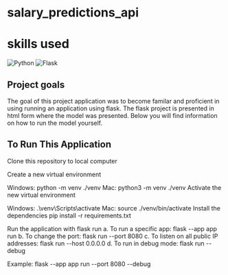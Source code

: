 # salary_predictions_api

# skills used
![Python](https://img.shields.io/badge/Python-3.8+-blue?style=for-the-badge&logo=python&logoColor=white)
![Flask](https://img.shields.io/badge/Flask-2.0+-green?style=for-the-badge&logo=flask&logoColor=white)


## Project goals

The goal of this project application was to become familar and proficient in using running an application using flask. The flask project is presented in html form where the model was presented. Below you will find information on how to run the model yourself.
 
## To Run This Application

Clone this repository to local computer

Create a new virtual environment

Windows: python -m venv ./venv
Mac: python3 -m venv ./venv
Activate the new virtual environment

Windows: .\venv\Scripts\activate
Mac: source ./venv/bin/activate
Install the dependencies pip install -r requirements.txt

Run the application with flask run a. To run a specific app: flask --app app run
b. To change the port: flask run --port 8080
c. To listen on all public IP addresses: flask run --host 0.0.0.0 d. To run in debug mode: flask run --debug

Example: flask --app app run --port 8080 --debug 


